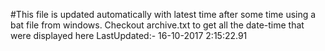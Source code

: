 #This file is updated automatically with latest time after some time using a bat file from windows. Checkout archive.txt to get all the date-time that were displayed here
LastUpdated:- 16-10-2017  2:15:22.91 

